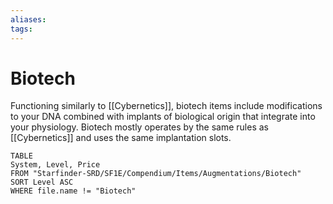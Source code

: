 ```yaml
---
aliases: 
tags: 
---
```


# Biotech

Functioning similarly to [[Cybernetics]], biotech items include modifications to your DNA combined with implants of biological origin that integrate into your physiology. Biotech mostly operates by the same rules as [[Cybernetics]] and uses the same implantation slots.

``` dataview
TABLE
System, Level, Price
FROM "Starfinder-SRD/SF1E/Compendium/Items/Augmentations/Biotech"
SORT Level ASC
WHERE file.name != "Biotech"
```